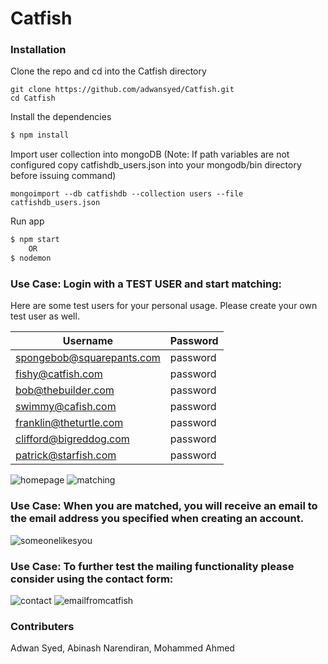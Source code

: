 # Catfish 

### Installation
Clone the repo and cd into the Catfish directory
```
git clone https://github.com/adwansyed/Catfish.git
cd Catfish
```

Install the dependencies

```sh
$ npm install
```

Import user collection into mongoDB (Note: If path variables are not configured copy catfishdb_users.json into your mongodb/bin directory before issuing command)
```
mongoimport --db catfishdb --collection users --file catfishdb_users.json
```

Run app

```sh
$ npm start 
    OR 
$ nodemon
```

### Use Case: Login with a TEST USER and start matching:

Here are some test users for your personal usage. Please create your own test user as well.

| Username                       | Password | 
|--------------------------------|----------|
| spongebob@squarepants.com      | password |
| fishy@catfish.com              | password |
| bob@thebuilder.com             | password |
| swimmy@cafish.com              | password |
| franklin@theturtle.com         | password |
| clifford@bigreddog.com         | password |
| patrick@starfish.com           | password |


![homepage](https://user-images.githubusercontent.com/1751112/38582308-519ccc0a-3cdd-11e8-8b4a-b04efe0affeb.JPG)
![matching](https://user-images.githubusercontent.com/1751112/38582315-584e6bc6-3cdd-11e8-856a-e1c0feaf64ba.JPG)

### Use Case: When you are matched, you will receive an email to the email address you specified when creating an account. 

![someonelikesyou](https://user-images.githubusercontent.com/1751112/38582987-9732849c-3cdf-11e8-9da2-039b996fca6d.JPG)


### Use Case: To further test the mailing functionality please consider using the contact form:

![contact](https://user-images.githubusercontent.com/1751112/38583126-09d17de6-3ce0-11e8-8421-f2714fc08573.JPG)
![emailfromcatfish](https://user-images.githubusercontent.com/1751112/38583000-9b43b830-3cdf-11e8-8a9b-d6e7cc4bbeb5.JPG)

### Contributers
Adwan Syed,
Abinash Narendiran,
Mohammed Ahmed

